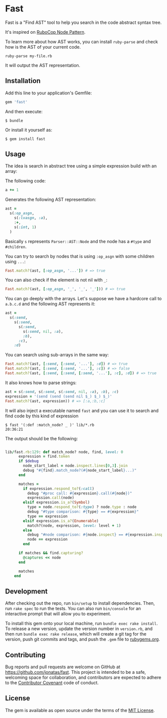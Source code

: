 # Fast

Fast is a "Find AST" tool to help you search in the code abstract syntax tree.

It's inspired on [RuboCop Node Pattern](https://github.com/bbatsov/rubocop/blob/master/lib/rubocop/node_pattern.rb).

To learn more about how AST works, you can install `ruby-parse` and check how is the AST of
your current code.

`ruby-parse my-file.rb`

It will output the AST representation.

## Installation

Add this line to your application's Gemfile:

```ruby
gem 'fast'
```

And then execute:

    $ bundle

Or install it yourself as:

    $ gem install fast

## Usage

The idea is search in abstract tree using a simple expression build with an array:

The following code:

```ruby
a += 1
```

Generates the following AST representation:

```ruby
ast =
  s(:op_asgn,
    s(:lvasgn, :a),
    :+,
    s(:int, 1)
  )
```

Basically `s` represents `Parser::AST::Node` and the node has a `#type` and `#children`.

You can try to search by nodes that is using `:op_asgn` with some children using `...`:

```ruby
Fast.match?(ast, [:op_asgn, '...']) # => true
```

You can also check if the element is not nil with `_`:

```ruby
Fast.match?(ast, [:op_asgn, '_', '_', '_'])) # => true
```

You can go deeply with the arrays. Let's suppose we have a hardcore call to
`a.b.c.d` and the following AST represents it:

```ruby
ast =
  s(:send,
    s(:send,
      s(:send,
        s(:send, nil, :a),
        :b),
      :c),
    :d)
```

You can search using sub-arrays in the same way:

```ruby
Fast.match?(ast, [:send, [:send, '...'], :d]) # => true
Fast.match?(ast, [:send, [:send, '...'], :c]) # => false
Fast.match?(ast, [:send, [:send, [:send, '...'], :c], :d]) # => true
```

It also knows how to parse strings:

```ruby
ast = s(:send, s(:send, s(:send, nil, :a), :b), :c)
expression = '(send (send (send nil $_) $_) $_)'
Fast.match?(ast, expression)) # => [:a,:b,:c]
```

It will also inject a executable named `fast` and you can use it to search and
find code by this kind of expression
```
$ fast '(:def :match_node? _ )' lib/*.rb                                                                                                              20:36:21
```

The output should be the following:

```ruby

lib/fast.rb:129: def match_node? node, find, level: 0
      expression = find.token
      if $debug
        node_start_label = node.inspect.lines[0,3].join
        debug "#{find}.match_node?(#{node_start_label}...)"
      end

      matches =
        if expression.respond_to?(:call)
          debug "#proc call: #{expression}.call(#{node})"
          expression.call(node)
        elsif expression.is_a?(Symbol)
          type = node.respond_to?(:type) ? node.type : node
          debug "#type comparison: #{type} == #{expression}"
          type == expression
        elsif expression.is_a?(Enumerable)
          match?(node, expression, level: level + 1)
        else
          debug "#node comparison: #{node.inspect} == #{expression.inspect}"
          node == expression
        end

      if matches && find.capturing?
        @captures << node
      end

      matches
    end
 ```

## Development

After checking out the repo, run `bin/setup` to install dependencies. Then, run `rake spec` to run the tests. You can also run `bin/console` for an interactive prompt that will allow you to experiment.

To install this gem onto your local machine, run `bundle exec rake install`. To release a new version, update the version number in `version.rb`, and then run `bundle exec rake release`, which will create a git tag for the version, push git commits and tags, and push the `.gem` file to [rubygems.org](https://rubygems.org).

## Contributing

Bug reports and pull requests are welcome on GitHub at https://github.com/jonatas/fast. This project is intended to be a safe, welcoming space for collaboration, and contributors are expected to adhere to the [Contributor Covenant](http://contributor-covenant.org) code of conduct.


## License

The gem is available as open source under the terms of the [MIT License](http://opensource.org/licenses/MIT).

